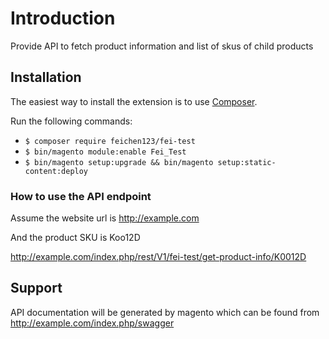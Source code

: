 # Introduction
Provide API to fetch product information and list of skus of child products

## Installation
The easiest way to install the extension is to use [Composer](https://getcomposer.org/).

Run the following commands:

- ```$ composer require feichen123/fei-test```
- ```$ bin/magento module:enable Fei_Test```
- ```$ bin/magento setup:upgrade && bin/magento setup:static-content:deploy```

### How to use the API endpoint

Assume the website url is http://example.com

And the product SKU is Koo12D

http://example.com/index.php/rest/V1/fei-test/get-product-info/K0012D

## Support ##

API documentation will be generated by magento which can be found from http://example.com/index.php/swagger
